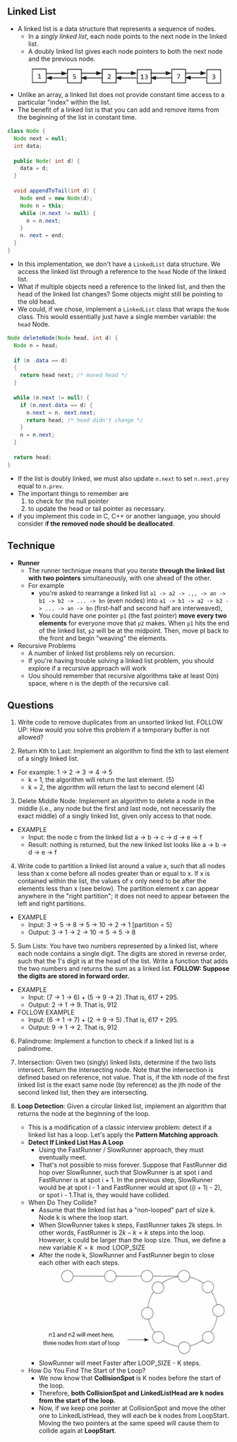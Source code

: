 ## Linked List
- A linked list is a data structure that represents a sequence of nodes.
  - In a *singly linked list*, each node points to the next node in the linked list.
  - A doubly linked list gives each node pointers to both the next node and the previous node.
![Linked List](images/LinkedList.png)
- Unlike an array, a linked list does not provide constant time access to a particular "index" within the list.
- The benefit of a linked list is that you can add and remove items from the beginning of the list in constant time.
```Java
class Node {
  Node next = null;
  int data;
  
  public Node( int d) {
    data = d;
  }

  void appendToTail(int d) {
    Node end = new Node(d);
    Node n = this;
    while (n.next != null) {
      n = n.next;
    }
    n. next = end;
  }
}
```
- In this implementation, we don't have a `LinkedList` data structure. We access the linked list through a reference to the `head` Node of the linked list.
- What if multiple objects need a reference to the linked list, and then the head of the linked list changes? Some objects might still be pointing to the old head.
- We could, if we chose, implement a `LinkedList` class that wraps the `Node` class. This would essentially just have a single member variable: the `head` Node.
```Java
Node deleteNode(Node head, int d) {
  Node n = head;

  if (n .data == d)
  {
    return head next; /* moved head */
  }

  while (n.next != null) {
    if (n.next.data == d) {
      n.next = n. next.next;
      return head; /* head didn't change */
    }
    n = n.next;
  }

  return head;
}
```
- If the list is doubly linked, we must also update `n.next` to set `n.next.prey` equal to `n.prev`.
- The important things to remember are
  1. to check for the null pointer
  2. to update the head or tail pointer as necessary.
- if you implement this code in C, C++ or another language, you should consider i**f the removed node should be deallocated**.

## Technique
- **Runner**
  - The runner technique means that you iterate **through the linked list with two pointers** simultaneously, with one ahead of the other.
  - For example
    - you're asked to rearrange a linked list `a1 -> a2 -> .,, -> an -> b1 -> b2 -> ... -> bn` (even nodes) into `a1 -> b1 -> a2 -> b2 -> ... -> an -> bn` (first-half and second half are interweaved),
    - You could have one pointer `p1` (the fast pointer) **move every two elements** for everyone move that `p2` makes. When `p1` hits the end of the linked list, `p2` will be at the midpoint. Then, move pl back to the front and begin "weaving" the elements.
- Recursive Problems
  - A number of linked list problems rely on recursion.
  - If you're having trouble solving a linked list problem, you should explore if a recursive approach will work
  - Uou should remember that recursive algorithms take at least O(n) space, where n is the depth of the recursive call.

## Questions
1. Write code to remove duplicates from an unsorted linked list. FOLLOW UP: How would you solve this problem if a temporary buffer is not allowed?

2. Return Kth to Last: Implement an algorithm to find the kth to last element of a singly linked list. 
  - For example: 1 -> 2 -> 3 -> 4 -> 5
    - k = 1, the algorithm will return the last element. (5)
    - k = 2, the algorithm will return the last to second element (4)
  
3. Delete Middle Node: Implement an algorithm to delete a node in the middle (i.e., any node but the first and last node, not necessarily the exact middle) of a singly linked list, given only access to that node.
  - EXAMPLE
    - Input: the node c from the linked list a -> b -> c -> d -> e -> f
    - Result: nothing is returned, but the new linked list looks like a -> b -> d -> e -> f
  
4. Write code to partition a linked list around a value x, such that all nodes less than x come before all nodes greater than or equal to x. lf x is contained within the list, the values of x only need to be after the elements less than x (see below). The partition element x can appear anywhere in the "right partition"; it does not need to appear between the left and right partitions.
  - EXAMPLE
    - Input: 3 -> 5 -> 8 -> 5 -> 10 -> 2 -> 1 [partition = 5]
    - Output: 3 -> 1 -> 2 -> 10 -> 5 -> 5 -> 8

5. Sum Lists: You have two numbers represented by a linked list, where each node contains a single digit. The digits are stored in reverse order, such that the 1's digit is at the head of the list. Write a function that adds the two numbers and returns the sum as a linked list. **FOLLOW: Suppose the digits are stored in forward order.**
  - EXAMPLE
    - Input: (7 -> 1 -> 6) + (5 -> 9 -> 2) .That is, 617 + 295.
    - Output: 2 -> 1 -> 9. That is, 912
  - FOLLOW EXAMPLE
    - Input: (6 -> 1 -> 7) + (2 -> 9 -> 5) .That is, 617 + 295.
    - Output: 9 -> 1 -> 2. That is, 912

6. Palindrome: Implement a function to check if a linked list is a palindrome.

7. Intersection: Given two (singly) linked lists, determine if the two lists intersect. Return the intersecting node. Note that the intersection is defined based on reference, not value. That is, if the kth node of the first linked list is the exact same node (by reference) as the jth node of the second linked list, then they are intersecting.

8. **Loop Detection**: Given a circular linked list, implement an algorithm that returns the node at the beginning of the loop.
    - This is a modification of a classic interview problem: detect if a linked list has a loop. Let's apply the **Pattern Matching approach**.
    - **Detect If Linked List Has A Loop**
      - Using the FastRunner / SlowRunner approach, they must eventually meet.
      - That's not possible to miss forever. Suppose that FastRunner did hop over SlowRunner, such that SlowRunner is at spot i and FastRunner is at spot i + 1. In the previous step, SlowRunner would be at spot i - 1 and FastRunner would at spot ((i + 1) - 2), or spot i - 1.That is, they would have collided.
    - When Do They Collide?
      - Assume that the linked list has a "non-looped" part of size k. Node k is where the loop start.
      - When SlowRunner takes k steps, FastRunner takes 2k steps. In other words, FastRunner is $2k - k = k$ steps into the loop. However, k could be larger than the loop size. Thus, we define a new variable $K = k \mod \text{LOOP\_SIZE}$
      - After the node k, SlowRunner and FastRunner begin to close each other with each steps.
      ![Loop](images/LinkedListLoop.png) 
      - SlowRunner will meet Faster after LOOP_SIZE - K steps.
    - How Do You Find The Start of the Loop?
      - We now know that **CollisionSpot** is K nodes before the start of the loop.
      - Therefore, **both CollisionSpot and LinkedListHead are k nodes from the start of the loop.**
      - Now, if we keep one pointer at CollisionSpot and move the other one to LinkedListHead, they will each be k nodes from LoopStart. Moving the two pointers at the same speed will cause them to collide again at **LoopStart**.